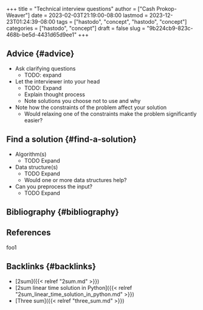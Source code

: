 +++
title = "Technical interview questions"
author = ["Cash Prokop-Weaver"]
date = 2023-02-03T21:19:00-08:00
lastmod = 2023-12-23T01:24:39-08:00
tags = ["hastodo", "concept", "hastodo", "concept"]
categories = ["hastodo", "concept"]
draft = false
slug = "9b224cb9-823c-468b-be5d-4431d65d9ee1"
+++

## Advice {#advice}

-   Ask clarifying questions
    -   TODO: expand
-   Let the interviewer into your head
    -   TODO: Expand
    -   Explain thought process
    -   Note solutions you choose not to use and why
-   Note how the constraints of the problem affect your solution
    -   Would relaxing one of the constraints make the problem significantly easier?


## Find a solution {#find-a-solution}

-   Algorithm(s)
    -   TODO Expand
-   Data structure(s)
    -   TODO Expand
    -   Would one or more data structures help?
-   Can you preprocess the input?
    -   TODO Expand


## Bibliography {#bibliography}

## References

<style>.csl-entry{text-indent: -1.5em; margin-left: 1.5em;}</style><div class="csl-bib-body">
</div>

foo1


## Backlinks {#backlinks}

-   [2sum]({{< relref "2sum.md" >}})
-   [2sum linear time solution in Python]({{< relref "2sum_linear_time_solution_in_python.md" >}})
-   [Three sum]({{< relref "three_sum.md" >}})
